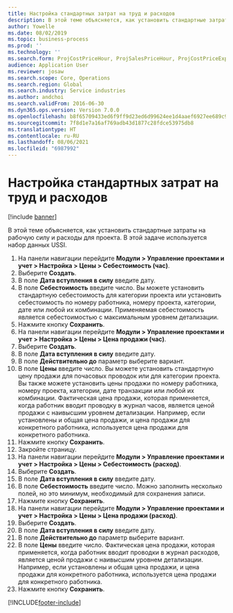```yaml
---
title: Настройка стандартных затрат на труд и расходов
description: В этой теме объясняется, как установить стандартные затраты на рабочую силу и расходы для проекта.
author: Yowelle
ms.date: 08/02/2019
ms.topic: business-process
ms.prod: ''
ms.technology: ''
ms.search.form: ProjCostPriceHour, ProjSalesPriceHour, ProjCostPriceExpense, ProjSalesPriceCost
audience: Application User
ms.reviewer: josaw
ms.search.scope: Core, Operations
ms.search.region: Global
ms.search.industry: Service industries
ms.author: andchoi
ms.search.validFrom: 2016-06-30
ms.dyn365.ops.version: Version 7.0.0
ms.openlocfilehash: b8f65709433ed6f9ff9d23ed6d99624ee1d4aaef6927ee689c9f7651807340c5
ms.sourcegitcommit: 7f8d1e7a16af769adb43d1877c28fdce53975db8
ms.translationtype: HT
ms.contentlocale: ru-RU
ms.lasthandoff: 08/06/2021
ms.locfileid: "6987992"
---
```

# <a name="configure-standard-costs-for-labor-and-expenses"></a>Настройка стандартных затрат на труд и расходов

[!include [banner](../../includes/banner.md)]

В этой теме объясняется, как установить стандартные затраты на рабочую силу и расходы для проекта. В этой задаче используется набор данных USSI.

1. На панели навигации перейдите **Модули > Управление проектами и учет > Настройка > Цены > Себестоимость (час)**.
2. Выберите **Создать**.
3. В поле **Дата вступления в силу** введите дату.
4. В поле **Себестоимость** введите число. Вы можете установить стандартную себестоимость для категории проекта или установить себестоимость по номеру работника, номеру проекта, категории, дате или любой их комбинации. Применяемая себестоимость является себестоимостью с максимальным уровнем детализации.  
5. Нажмите кнопку **Сохранить**.
6. На панели навигации перейдите **Модули > Управление проектами и учет > Настройка > Цены > Цена продажи (час)**.
7. Выберите **Создать**.
8. В поле **Дата вступления в силу** введите дату.
9. В поле **Действительно до** параметр выберите вариант.
10. В поле **Цены** введите число. Вы можете установить стандартную цену продажи для почасовых проводок или для категории проекта. Вы также можете установить цены продажи по номеру работника, номеру проекта, категории, дате транзакции или любой их комбинации. Фактическая цена продажи, которая применяется, когда работник вводит проводку в журнал часов, является ценой продажи с наивысшим уровнем детализации. Например, если установлены и общая цена продажи, и цена продажи для конкретного работника, используется цена продажи для конкретного работника.  
11. Нажмите кнопку **Сохранить**.
12. Закройте страницу.
13. На панели навигации перейдите **Модули > Управление проектами и учет > Настройка > Цены > Себестоимость (расход)**.
14. Выберите **Создать**.
15. В поле **Дата вступления в силу** введите дату.
16. В поле **Себестоимость** введите число. Можно заполнить несколько полей, но это минимум, необходимый для сохранения записи.  
17. Нажмите кнопку **Сохранить**.
18. На панели навигации перейдите **Модули > Управление проектами и учет > Настройка > Цены > Цена продажи (расход)**.
19. Выберите **Создать**.
20. В поле **Дата вступления в силу** введите дату.
21. В поле **Действительно до** параметр выберите вариант.
22. В поле **Цены** введите число. Фактическая цена продажи, которая применяется, когда работник вводит проводки в журнал расходов, является ценой продажи с наивысшим уровнем детализации. Например, если установлены и общая цена продажи, и цена продажи для конкретного работника, используется цена продажи для конкретного работника.  
23. Нажмите кнопку **Сохранить**.



[!INCLUDE[footer-include](../../includes/footer-banner.md)]